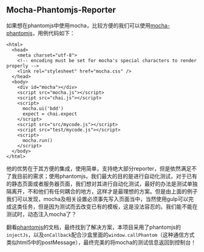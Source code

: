 ## Mocha-Phantomjs-Reporter
如果想在phantomjs中使用mocha，比较方便的我们可以使用[mocha-phantomjs](https://github.com/nathanboktae/mocha-phantomjs)，用例代码如下：

```
<html>
  <head>
    <meta charset="utf-8">
    <!-- encoding must be set for mocha's special characters to render properly -->
    <link rel="stylesheet" href="mocha.css" />
  </head>
  <body>
    <div id="mocha"></div>
    <script src="mocha.js"></script>
    <script src="chai.js"></script>
    <script>
      mocha.ui('bdd')
      expect = chai.expect
    </script>
    <script src="src/mycode.js"></script>
    <script src="test/mycode.js"></script>
    <script>
      mocha.run()
    </script>
  </body>
</html>
```
他的优势在于其方便的集成，使用简单，支持绝大部分reporter，但是依然满足不了我目前的需求；使用phantomjs，我们最大的目的是进行自动化测试，对于已有的静态页面或者服务器页面，我们想对其进行自动化测试，最好的办法是测试单独隔离开，不和他们有任何耦合的地方，这样才是最理想的方案。但是由上面的例子我们可以发现，mocha及相关设置必须事先写入页面当中，当然使用gulp可以完成这类任务，但是因为测试而去改变已有的模板，这是没法容忍的。我们能不能在测试时，动态注入mocha了？

翻看[phantomjs](http://phantomjs.org/)的文档，最终找到了解决方案，本项目采用了phantomjs的`injectJs`，以及`onCallback`配合沙盒里面的`window.callPhantom`（这种通信方式类似html5中的postMessage），最终完美的将mocha的测试信息返回到控制台！
